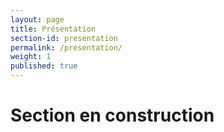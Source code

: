 ```yaml
---
layout: page
title: Présentation
section-id: presentation
permalink: /presentation/
weight: 1
published: true
--- 
```


# Section en construction
